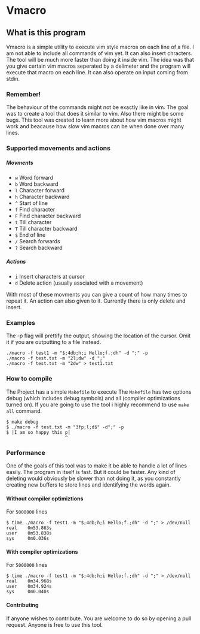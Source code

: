 # Vmacro

## What is this program

Vmacro is a simple utility to execute vim style macros on each line of a file.
I am not able to include all commands of vim yet. It can also insert
chracters. The tool will be much more faster than doing it inside vim.
The idea was that you give certain vim macros seperated by a delimeter and
the program will execute that macro on each line. It can also operate on input 
coming from stdin.

### Remember!
The behaviour of the commands might not be exactly like in vim.
The goal was to create a tool that does it similar to vim.
Also there might be some bugs. This tool was created to learn more
about how vim macros might work and beacause how slow vim macros can 
be when done over many lines.

### Supported movements and actions
##### Movments
- `w` Word forward
- `b` Word backward
- `l` Character forward
- `h` Character backward
- `^` Start of line
- `f` Find character
- `F` Find character backward
- `t` Till character
- `T` Till character backward
- `$` End of line
- `/` Search forwards
- `?` Search backward

##### Actions
- `i` Insert characters at cursor
- `d` Delete action (usually assciated with a movement)

With most of these movments you can give a count of how many times to 
repeat it. An action can also given to it. Currently there is only delete
and insert. 

### Examples
The -p flag will prettify the output, showing the location of
the cursor. Omit it if you are outputting to a file instead.

```console
./macro -f test1 -m "$;4db;h;i Hello;f.;dh" -d ";" -p 
./macro -f test.txt -m "2l;dw" -d ";"
./macro -f test.txt -m "2dw" > test1.txt

```

### How to compile 

The Project has a simple `Makefile` to execute
The `Makefile` has two options debug (which includes debug symbols)
and all (compiler optimizations turned on). If you are going to use the tool
i highly recommend to use `make all` command.

```console
$ make debug
$ ./macro -f test.txt -m "3fp;l;d$" -d";" -p 
$ |I am so happy this p|
                      ^
```

### Performance
One of the goals of this tool was to make it be able to handle 
a lot of lines easily. The program in itself is fast. But it 
could be faster. Any kind of deleting would obviously be slower
than not doing it, as you constantly creating new buffers to store lines
and identifying the words again.

#### Without compiler optimiztions
For `5000000` lines
```console
$ time ./macro -f test1 -m "$;4db;h;i Hello;f.;dh" -d ";" > /dev/null
real    0m53.863s
user    0m53.838s
sys     0m0.036s
```

#### With compiler optimizations
For `5000000` lines
```console
$ time ./macro -f test1 -m "$;4db;h;i Hello;f.;dh" -d ";" > /dev/null
real    0m34.968s
user    0m34.924s
sys     0m0.040s
```

#### Contributing
If anyone wishes to contribute. You are welcome to do so by opening 
a pull request. Anyone is free to use this tool. 
